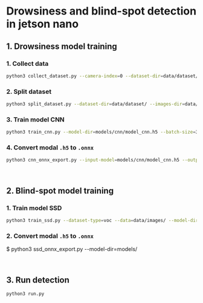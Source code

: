 # Drowsiness and blind-spot detection in jetson nano

## 1. Drowsiness model training
### 1. Collect data
```bash
python3 collect_dataset.py --camera-index=0 --dataset-dir=data/dataset/ --number-image=240
```
### 2. Split dataset
```bash
python3 split_dataset.py --dataset-dir=data/dataset/ --images-dir=data/images/ --number-images=240 --number-train-image=180
```
### 3. Train model CNN
```bash
python3 train_cnn.py --model-dir=models/cnn/model_cnn.h5 --batch-size=32 --learning-rate=0.001 --epochs=20 --validation-epochs=10
```
### 4. Convert modal `.h5` to `.onnx`
```bash
python3 cnn_onnx_export.py --input-model=models/cnn/model_cnn.h5 --output-model=models/cnn/model_cnn.onnx
```
<br>

## 2. Blind-spot model training
### 1. Train model SSD
```bash 
python3 train_ssd.py --dataset-type=voc --data=data/images/ --model-dir=models/ --batch-size=4 --epochs=10
```
### 2. Convert modal `.h5` to `.onnx`
$ python3 ssd_onnx_export.py --model-dir=models/

<br>

## 3. Run detection
```bash
python3 run.py
```
